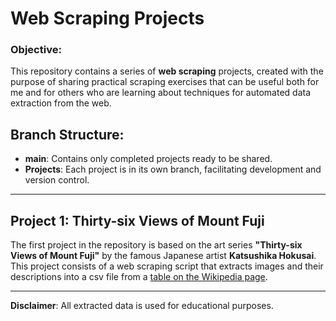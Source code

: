 # Web Scraping Projects 

### Objective:
This repository contains a series of **web scraping** projects, created with the purpose of sharing practical scraping exercises that can be useful both for me and for others who are learning about techniques for automated data extraction from the web.


## Branch Structure:
- **main**: Contains only completed projects ready to be shared.
- **Projects**: Each project is in its own branch, facilitating development and version control.

---

## Project 1: Thirty-six Views of Mount Fuji
The first project in the repository is based on the art series **"Thirty-six Views of Mount Fuji"** by the famous Japanese artist **Katsushika Hokusai**. This project consists of a web scraping script that extracts images and their descriptions into a csv file from a [table on the Wikipedia page](https://en.wikipedia.org/wiki/Thirty-six_Views_of_Mount_Fuji).

---

**Disclaimer**: All extracted data is used for educational purposes.
